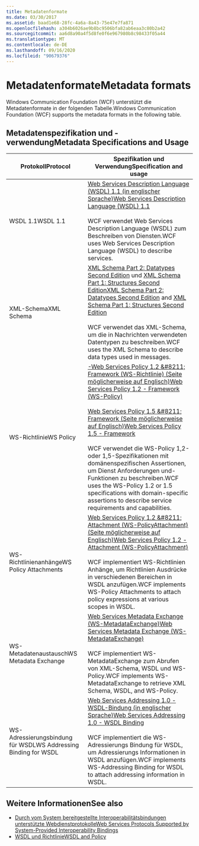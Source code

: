 ```yaml
---
title: Metadatenformate
ms.date: 03/30/2017
ms.assetid: baad1e68-28fc-4a6a-8a43-75e47e7fa871
ms.openlocfilehash: a304b6026ae9b8bc9506bfa82ab6eaa3c80b2a42
ms.sourcegitcommit: aa6d8a90a4f5d8fe0f6e967980b8c98433f05a44
ms.translationtype: MT
ms.contentlocale: de-DE
ms.lasthandoff: 09/16/2020
ms.locfileid: "90679376"
---
```

# <a name="metadata-formats"></a><span data-ttu-id="5ee32-102">Metadatenformate</span><span class="sxs-lookup"><span data-stu-id="5ee32-102">Metadata formats</span></span>

<span data-ttu-id="5ee32-103">Windows Communication Foundation (WCF) unterstützt die Metadatenformate in der folgenden Tabelle.</span><span class="sxs-lookup"><span data-stu-id="5ee32-103">Windows Communication Foundation (WCF) supports the metadata formats in the following table.</span></span>  
  
## <a name="metadata-specifications-and-usage"></a><span data-ttu-id="5ee32-104">Metadatenspezifikation und -verwendung</span><span class="sxs-lookup"><span data-stu-id="5ee32-104">Metadata Specifications and Usage</span></span>  
  
|<span data-ttu-id="5ee32-105">Protokoll</span><span class="sxs-lookup"><span data-stu-id="5ee32-105">Protocol</span></span>|<span data-ttu-id="5ee32-106">Spezifikation und Verwendung</span><span class="sxs-lookup"><span data-stu-id="5ee32-106">Specification and usage</span></span>|  
|--------------|-----------------------------|  
|<span data-ttu-id="5ee32-107">WSDL 1.1</span><span class="sxs-lookup"><span data-stu-id="5ee32-107">WSDL 1.1</span></span>|[<span data-ttu-id="5ee32-108">Web Services Description Language (WSDL) 1.1 (in englischer Sprache)</span><span class="sxs-lookup"><span data-stu-id="5ee32-108">Web Services Description Language (WSDL) 1.1</span></span>](https://www.w3.org/TR/wsdl/)<br /><br /> <span data-ttu-id="5ee32-109">WCF verwendet Web Services Description Language (WSDL) zum Beschreiben von Diensten.</span><span class="sxs-lookup"><span data-stu-id="5ee32-109">WCF uses Web Services Description Language (WSDL) to describe services.</span></span>|  
|<span data-ttu-id="5ee32-110">XML-Schema</span><span class="sxs-lookup"><span data-stu-id="5ee32-110">XML Schema</span></span>|<span data-ttu-id="5ee32-111">[XML Schema Part 2: Datatypes Second Edition](https://www.w3.org/TR/2004/REC-xmlschema-2-20041028/) und [XML Schema Part 1: Structures Second Edition](https://www.w3.org/TR/2004/REC-xmlschema-1-20041028/)</span><span class="sxs-lookup"><span data-stu-id="5ee32-111">[XML Schema Part 2: Datatypes Second Edition](https://www.w3.org/TR/2004/REC-xmlschema-2-20041028/) and [XML Schema Part 1: Structures Second Edition](https://www.w3.org/TR/2004/REC-xmlschema-1-20041028/)</span></span><br /><br /> <span data-ttu-id="5ee32-112">WCF verwendet das XML-Schema, um die in Nachrichten verwendeten Datentypen zu beschreiben.</span><span class="sxs-lookup"><span data-stu-id="5ee32-112">WCF uses the XML Schema to describe data types used in messages.</span></span>|  
|<span data-ttu-id="5ee32-113">WS-Richtlinie</span><span class="sxs-lookup"><span data-stu-id="5ee32-113">WS Policy</span></span>|[<span data-ttu-id="5ee32-114">-Web Services Policy 1.2 &amp;#8211; Framework (WS-Richtlinie) (Seite möglicherweise auf Englisch)</span><span class="sxs-lookup"><span data-stu-id="5ee32-114">Web Services Policy 1.2 - Framework (WS-Policy)</span></span>](https://www.w3.org/Submission/WS-Policy/)<br /><br /> [<span data-ttu-id="5ee32-115">Web Services Policy 1.5 &amp;#8211; Framework  (Seite möglicherweise auf Englisch)</span><span class="sxs-lookup"><span data-stu-id="5ee32-115">Web Services Policy 1.5 - Framework</span></span>](https://www.w3.org/TR/ws-policy/)<br /><br /> <span data-ttu-id="5ee32-116">WCF verwendet die WS-Policy 1,2-oder 1,5-Spezifikationen mit domänenspezifischen Assertionen, um Dienst Anforderungen und-Funktionen zu beschreiben.</span><span class="sxs-lookup"><span data-stu-id="5ee32-116">WCF uses the WS-Policy 1.2 or 1.5 specifications with domain-specific assertions to describe service requirements and capabilities.</span></span>|  
|<span data-ttu-id="5ee32-117">WS-Richtlinienanhänge</span><span class="sxs-lookup"><span data-stu-id="5ee32-117">WS Policy Attachments</span></span>|[<span data-ttu-id="5ee32-118">Web Services Policy 1.2 &amp;#8211; Attachment (WS-PolicyAttachment)  (Seite möglicherweise auf Englisch)</span><span class="sxs-lookup"><span data-stu-id="5ee32-118">Web Services Policy 1.2 - Attachment (WS-PolicyAttachment)</span></span>](https://www.w3.org/Submission/WS-PolicyAttachment/)<br /><br /> <span data-ttu-id="5ee32-119">WCF implementiert WS-Richtlinien Anhänge, um Richtlinien Ausdrücke in verschiedenen Bereichen in WSDL anzufügen.</span><span class="sxs-lookup"><span data-stu-id="5ee32-119">WCF implements WS-Policy Attachments to attach policy expressions at various scopes in WSDL.</span></span>|  
|<span data-ttu-id="5ee32-120">WS-Metadatenaustausch</span><span class="sxs-lookup"><span data-stu-id="5ee32-120">WS Metadata Exchange</span></span>|[<span data-ttu-id="5ee32-121">Web Services Metadata Exchange (WS-MetadataExchange)</span><span class="sxs-lookup"><span data-stu-id="5ee32-121">Web Services Metadata Exchange (WS-MetadataExchange)</span></span>](https://www.w3.org/TR/ws-metadata-exchange/)<br /><br /> <span data-ttu-id="5ee32-122">WCF implementiert WS-MetadataExchange zum Abrufen von XML-Schema, WSDL und WS-Policy.</span><span class="sxs-lookup"><span data-stu-id="5ee32-122">WCF implements WS-MetadataExchange to retrieve XML Schema, WSDL, and WS-Policy.</span></span>|  
|<span data-ttu-id="5ee32-123">WS-Adressierungsbindung für WSDL</span><span class="sxs-lookup"><span data-stu-id="5ee32-123">WS Addressing Binding for WSDL</span></span>|[<span data-ttu-id="5ee32-124">Web Services Addressing 1.0 - WSDL-Bindung (in englischer Sprache)</span><span class="sxs-lookup"><span data-stu-id="5ee32-124">Web Services Addressing 1.0 - WSDL Binding</span></span>](https://www.w3.org/TR/ws-addr-wsdl/)<br /><br /> <span data-ttu-id="5ee32-125">WCF implementiert die WS-Adressierungs Bindung für WSDL, um Adressierungs Informationen in WSDL anzufügen.</span><span class="sxs-lookup"><span data-stu-id="5ee32-125">WCF implements WS-Addressing Binding for WSDL to attach addressing information in WSDL.</span></span>|  
  
## <a name="see-also"></a><span data-ttu-id="5ee32-126">Weitere Informationen</span><span class="sxs-lookup"><span data-stu-id="5ee32-126">See also</span></span>

- [<span data-ttu-id="5ee32-127">Durch vom System bereitgestellte Interoperabilitätsbindungen unterstützte Webdienstprotokolle</span><span class="sxs-lookup"><span data-stu-id="5ee32-127">Web Services Protocols Supported by System-Provided Interoperability Bindings</span></span>](web-services-protocols-supported-by-system-provided-interoperability-bindings.md)
- [<span data-ttu-id="5ee32-128">WSDL und Richtlinie</span><span class="sxs-lookup"><span data-stu-id="5ee32-128">WSDL and Policy</span></span>](wsdl-and-policy.md)
